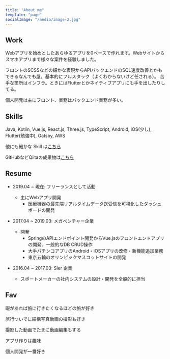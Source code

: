 ```yaml
---
title: "About me"
template: "page"
socialImage: "/media/image-2.jpg"
---
```

## Work

Webアプリを始めとしたあらゆるアプリを0ベースで作れます。Webサイトからスマホアプリまで様々な案件を経験しました。

フロントのSCSSなどの細かな表現からAPIバックエンドのSQL速度改善とかもできるなんでも屋。基本的にフルスタック（よくわからないけど任される）。
苦手な箇所はインフラ。ときにはFlutterとかネイティブアプリにも手を出したりしてる。

個人開発は主にフロント、業務はバックエンド業務が多い。

## Skills

Java, Kotlin, Vue.js, React.js, Three.js, TypeScript, Android, iOS(少し), Flutter(勉強中), Gatsby, AWS

他にも細かな Skill は[こちら](https://yoshikiohashi.dev/#/story)

GitHubなどQiitaの成果物は[こちら](https://yoshikiohashi.dev/#/post)

## Resume

- 2019.04 ~ 現在: フリーランスとして活動
    - 主にWebアプリ開発
        - 医療機器の最先端リアルタイムデータ送受信を可視化したダッシュボードの開発

- 2017.04 ~ 2019.03: メガベンチャー企業
    - 開発
        - SpringのAPIエンドポイント開発からVue.jsのフロントエンドアプリの開発、一般的なDB CRUD操作
        - 大手パチンコアプリのAndroid・iOSアプリの改修・新機能追加業務
        - 東京五輪のオリンピックマスコットサイトの開発

- 2016.04 ~ 2017.03: SIer 企業
    - スポートメーカーの社内システムの設計・開発を全般的に担当

## Fav

暇があれば旅に行きたくなるほどの旅が好き

旅行ついでに結構写真動画の撮影も好き

撮影した動画でたまに動画編集もする

アプリ作りは趣味

個人開発が一番好き
